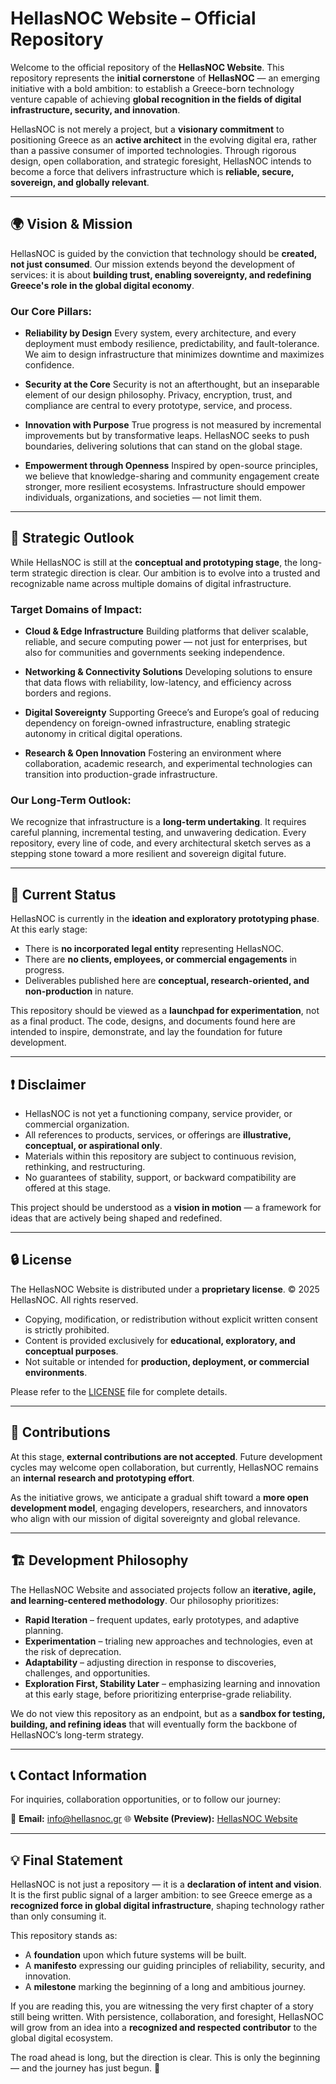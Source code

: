 # HellasNOC Website – Official Repository

Welcome to the official repository of the **HellasNOC Website**.
This repository represents the **initial cornerstone** of **HellasNOC** — an emerging initiative with a bold ambition: to establish a Greece-born technology venture capable of achieving **global recognition in the fields of digital infrastructure, security, and innovation**.

HellasNOC is not merely a project, but a **visionary commitment** to positioning Greece as an **active architect** in the evolving digital era, rather than a passive consumer of imported technologies. Through rigorous design, open collaboration, and strategic foresight, HellasNOC intends to become a force that delivers infrastructure which is **reliable, secure, sovereign, and globally relevant**.

---

## 🌍 Vision & Mission

HellasNOC is guided by the conviction that technology should be **created, not just consumed**. Our mission extends beyond the development of services: it is about **building trust, enabling sovereignty, and redefining Greece's role in the global digital economy**.

### Our Core Pillars:

* **Reliability by Design**
  Every system, every architecture, and every deployment must embody resilience, predictability, and fault-tolerance. We aim to design infrastructure that minimizes downtime and maximizes confidence.

* **Security at the Core**
  Security is not an afterthought, but an inseparable element of our design philosophy. Privacy, encryption, trust, and compliance are central to every prototype, service, and process.

* **Innovation with Purpose**
  True progress is not measured by incremental improvements but by transformative leaps. HellasNOC seeks to push boundaries, delivering solutions that can stand on the global stage.

* **Empowerment through Openness**
  Inspired by open-source principles, we believe that knowledge-sharing and community engagement create stronger, more resilient ecosystems. Infrastructure should empower individuals, organizations, and societies — not limit them.

---

## 🚀 Strategic Outlook

While HellasNOC is still at the **conceptual and prototyping stage**, the long-term strategic direction is clear. Our ambition is to evolve into a trusted and recognizable name across multiple domains of digital infrastructure.

### Target Domains of Impact:

* **Cloud & Edge Infrastructure**
  Building platforms that deliver scalable, reliable, and secure computing power — not just for enterprises, but also for communities and governments seeking independence.

* **Networking & Connectivity Solutions**
  Developing solutions to ensure that data flows with reliability, low-latency, and efficiency across borders and regions.

* **Digital Sovereignty**
  Supporting Greece’s and Europe’s goal of reducing dependency on foreign-owned infrastructure, enabling strategic autonomy in critical digital operations.

* **Research & Open Innovation**
  Fostering an environment where collaboration, academic research, and experimental technologies can transition into production-grade infrastructure.

### Our Long-Term Outlook:

We recognize that infrastructure is a **long-term undertaking**. It requires careful planning, incremental testing, and unwavering dedication. Every repository, every line of code, and every architectural sketch serves as a stepping stone toward a more resilient and sovereign digital future.

---

## 🚧 Current Status

HellasNOC is currently in the **ideation and exploratory prototyping phase**.
At this early stage:

* There is **no incorporated legal entity** representing HellasNOC.
* There are **no clients, employees, or commercial engagements** in progress.
* Deliverables published here are **conceptual, research-oriented, and non-production** in nature.

This repository should be viewed as a **launchpad for experimentation**, not as a final product. The code, designs, and documents found here are intended to inspire, demonstrate, and lay the foundation for future development.

---

## ❗ Disclaimer

* HellasNOC is not yet a functioning company, service provider, or commercial organization.
* All references to products, services, or offerings are **illustrative, conceptual, or aspirational only**.
* Materials within this repository are subject to continuous revision, rethinking, and restructuring.
* No guarantees of stability, support, or backward compatibility are offered at this stage.

This project should be understood as a **vision in motion** — a framework for ideas that are actively being shaped and redefined.

---

## 🔒 License

The HellasNOC Website is distributed under a **proprietary license**.
© 2025 HellasNOC. All rights reserved.

* Copying, modification, or redistribution without explicit written consent is strictly prohibited.
* Content is provided exclusively for **educational, exploratory, and conceptual purposes**.
* Not suitable or intended for **production, deployment, or commercial environments**.

Please refer to the [LICENSE](LICENSE) file for complete details.

---

## 🚫 Contributions

At this stage, **external contributions are not accepted**.
Future development cycles may welcome open collaboration, but currently, HellasNOC remains an **internal research and prototyping effort**.

As the initiative grows, we anticipate a gradual shift toward a **more open development model**, engaging developers, researchers, and innovators who align with our mission of digital sovereignty and global relevance.

---

## 🏗️ Development Philosophy

The HellasNOC Website and associated projects follow an **iterative, agile, and learning-centered methodology**.
Our philosophy prioritizes:

* **Rapid Iteration** – frequent updates, early prototypes, and adaptive planning.
* **Experimentation** – trialing new approaches and technologies, even at the risk of deprecation.
* **Adaptability** – adjusting direction in response to discoveries, challenges, and opportunities.
* **Exploration First, Stability Later** – emphasizing learning and innovation at this early stage, before prioritizing enterprise-grade reliability.

We do not view this repository as an endpoint, but as a **sandbox for testing, building, and refining ideas** that will eventually form the backbone of HellasNOC’s long-term strategy.

---

## 📞 Contact Information

For inquiries, collaboration opportunities, or to follow our journey:

📧 **Email:** [info@hellasnoc.gr](mailto:info@hellasnoc.gr)
🌐 **Website (Preview):** [HellasNOC Website](https://its-juice.github.io/hellasnoc/index.html)

---

## 💡 Final Statement

HellasNOC is not just a repository — it is a **declaration of intent and vision**.
It is the first public signal of a larger ambition: to see Greece emerge as a **recognized force in global digital infrastructure**, shaping technology rather than only consuming it.

This repository stands as:

* A **foundation** upon which future systems will be built.
* A **manifesto** expressing our guiding principles of reliability, security, and innovation.
* A **milestone** marking the beginning of a long and ambitious journey.

If you are reading this, you are witnessing the very first chapter of a story still being written.
With persistence, collaboration, and foresight, HellasNOC will grow from an idea into a **recognized and respected contributor** to the global digital ecosystem.

The road ahead is long, but the direction is clear.
This is only the beginning — and the journey has just begun. 🚀
